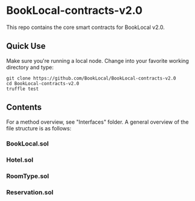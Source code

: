 # BookLocal-contracts-v2.0
This repo contains the core smart contracts for BookLocal v2.0.
## Quick Use
Make sure you're running a local node. Change into your favorite working directory and type:
``` 
git clone https://github.com/BookLocal/BookLocal-contracts-v2.0
cd BookLocal-contracts-v2.0
truffle test
```
## Contents
For a method overview, see "Interfaces" folder. A general overview of the file structure is as follows:
### BookLocal.sol

### Hotel.sol

### RoomType.sol

### Reservation.sol
